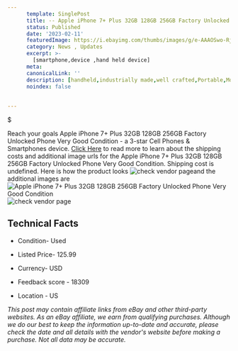 ```yaml
---
      template: SinglePost
      title: -- Apple iPhone 7+ Plus 32GB 128GB 256GB Factory Unlocked Phone Very Good Condition
      status: Published
      date: '2023-02-11'
      featuredImage: https://i.ebayimg.com/thumbs/images/g/e-AAAOSwo-RjA73w/s-l225.jpg
      category: News , Updates
      excerpt: >-
        [smartphone,device ,hand held device]
      meta:
      canonicalLink: ''
      description: [handheld,industrially made,well crafted,Portable,Mobile,Compact,Convenient,Lightweight,Maneuverable,Man-portable,Miniature,Carriable,Hand-held,Light,Holdable,Transportable,Mobile device,Pocket-sized,On-the-go,Wireless,Cordless,Compact size,Convenient size, smartphone,device ,hand held device]
      noindex: false
      
        
---
```

$

Reach your goals Apple iPhone 7+ Plus 32GB 128GB 256GB Factory Unlocked Phone Very Good Condition - a 3-star Cell Phones & Smartphones device. [Click Here](https://www.ebay.com/itm/234669118751?hash=item36a35e951f%3Ag%3Ae-AAAOSwo-RjA73w&mkevt=1&mkcid=1&mkrid=711-53200-19255-0&campid=%253CePNCampaignId%253E&customid=%253CreferenceId%253E&toolid=10049) to read more to learn about the shipping costs and additional image urls for the Apple iPhone 7+ Plus 32GB 128GB 256GB Factory Unlocked Phone Very Good Condition. Shipping cost is undefined. Here is how the product looks ![check vendor page](https://i.ebayimg.com/thumbs/images/g/e-AAAOSwo-RjA73w/s-l225.jpg)and the additional images are![Apple iPhone 7+ Plus 32GB 128GB 256GB Factory Unlocked Phone Very Good Condition](https://i.ebayimg.com/images/g/e-AAAOSwo-RjA73w/s-l960.jpg)![check vendor page](https://origin-galleryplus.ebayimg.com/ws/web/234669118751_2_0_1/225x225.jpg,https://origin-galleryplus.ebayimg.com/ws/web/234669118751_3_0_1/225x225.jpg,https://origin-galleryplus.ebayimg.com/ws/web/234669118751_4_0_1/225x225.jpg,https://origin-galleryplus.ebayimg.com/ws/web/234669118751_5_0_1/225x225.jpg,https://origin-galleryplus.ebayimg.com/ws/web/234669118751_6_0_1/225x225.jpg,https://origin-galleryplus.ebayimg.com/ws/web/234669118751_7_0_1/225x225.jpg,https://origin-galleryplus.ebayimg.com/ws/web/234669118751_8_0_1/225x225.jpg)



 ## Technical Facts 



     
      

 - Condition- Used 


      

 - Listed Price- 125.99 


      

 - Currency- USD 


      

 - Feedback score - 18309 


      

 - Location - US 


      
      

 *_This post may contain affiliate links from eBay and other third-party websites. As an eBay affiliate, we earn from qualifying purchases. Although we do our best to keep the information up-to-date and accurate, please check the date and all details with the vendor's website before making a purchase. Not all data may be accurate._*






